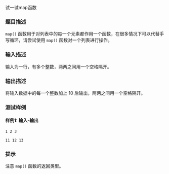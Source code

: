 试一试map函数

### 题目描述

`map()` 函数用于对列表中的每一个元素都作用一个函数，在很多情况下可以代替手写循环，请尝试使用 `map()` 函数对一个列表进行操作。

### 输入描述

输入为一行，有多个整数，两两之间用一个空格隔开。

### 输出描述

将输入数据中的每一个整数加上 10 后输出，两两之间用一个空格隔开。

### 测试样例

#### 样例1: 输入-输出

```
1 2 3
```

```
11 12 13
```

### 提示

注意 `map()` 函数的返回类型。